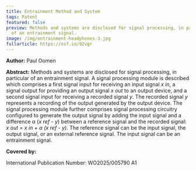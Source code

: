 ```yaml
---
title: Entrainment Method and System
tags: Patent
featured: false
preview: Methods and systems are disclosed for signal processing, in particular
  of an entrainment signal.
image: /img/entrainment-headphones-3.jpg
fullarticle: https://osf.io/92vgr
---
```

**Author:** Paul Oomen

**Abstract:** Methods and systems are disclosed for signal processing, in particular of an entrainment signal. A signal processing module is described which comprises a first signal input for receiving an input signal *x in*, a signal output for providing an output signal *x out* to an output device, and a second signal input for receiving a recorded signal *y*. The recorded signal *y* represents a recording of the output generated by the output device. The signal processing module further comprises signal processing circuitry configured to generate the output signal by adding the input signal and a difference α (*x ref - y*) between a reference signal and the recorded signal: *x out = x in + α (x ref - y).* The reference signal can be the input signal, the output signal, or an external reference signal. The input signal can be an entrainment signal.

**Covered by:**

International Publication Number: WO2025/005790 A1
